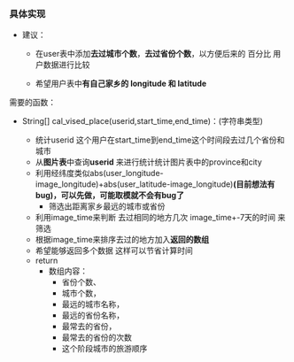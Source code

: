 ### 具体实现

- 建议：

  -  在user表中添加**去过城市个数**，**去过省份个数**，以方便后来的 百分比 用户数据进行比较

  - 希望用户表中**有自己家乡的 longitude 和 latitude**


需要的函数：

- String[] cal_vised_place(userid,start_time,end_time)：(字符串类型)

  - 统计userid 这个用户在start_time到end_time这个时间段去过几个省份和城市
  - 从**图片表**中查询**userid** 来进行统计统计图片表中的province和city
  - 利用经纬度类似abs(user_longitude-image_longitude)+abs(user_latitude-image_longitude)**(目前想法有bug)，可以先做，可能取模就不会有bug了**
    - 筛选出距离家乡最远的城市或省份
  - 利用image_time来判断 去过相同的地方几次 image_time+-7天的时间 来筛选
  - 根据image_time来排序去过的地方加入**返回的数组**
  - 希望能够返回多个数据 这样可以节省计算时间 
  - return 
    - 数组内容：
      - 省份个数、
      - 城市个数，
      - 最远的城市名称，
      - 最远的省份名称，
      - 最常去的省份，
      - 最常去的省份的次数
      - 这个阶段城市的旅游顺序 

